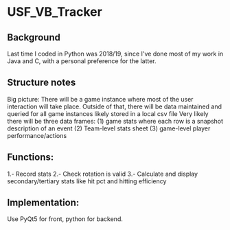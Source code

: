 # USF_VB_Tracker
## Background
Last time I coded in Python was 2018/19, since I've done most of my work in Java and C, with a personal preference for the latter. 
## Structure notes
Big picture: There will be a game instance where most of the user interaction will take place. Outside of that, there will be data maintained and queried for all game instances likely stored in a local csv file
Very likely there will be three data frames: (1) game stats where each row is a snapshot description of an event (2) Team-level stats sheet (3) game-level player performance/actions
## Functions:
1.- Record stats
2.- Check rotation is valid
3.- Calculate and display secondary/tertiary stats like hit pct and hitting efficiency

## Implementation:
Use PyQt5 for front, python for backend. 
